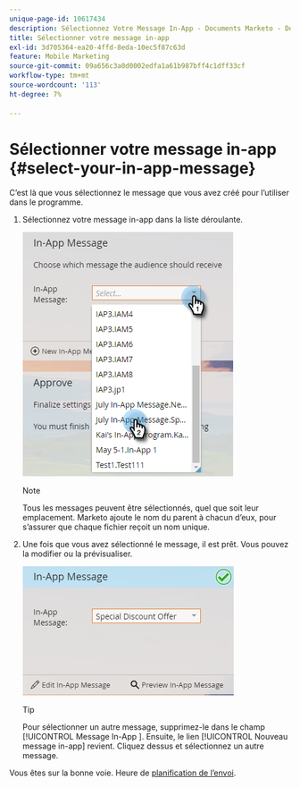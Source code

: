 ```yaml
---
unique-page-id: 10617434
description: Sélectionnez Votre Message In-App - Documents Marketo - Documentation Du Produit
title: Sélectionner votre message in-app
exl-id: 3d705364-ea20-4ffd-8eda-10ec5f87c63d
feature: Mobile Marketing
source-git-commit: 09a656c3a0d0002edfa1a61b987bff4c1dff33cf
workflow-type: tm+mt
source-wordcount: '113'
ht-degree: 7%

---
```


# Sélectionner votre message in-app {#select-your-in-app-message}

C’est là que vous sélectionnez le message que vous avez créé pour l’utiliser dans le programme.

1. Sélectionnez votre message in-app dans la liste déroulante.

   ![](assets/image2016-5-9-15-3a43-3a3.png)

   >[!NOTE]
   >
   >Tous les messages peuvent être sélectionnés, quel que soit leur emplacement. Marketo ajoute le nom du parent à chacun d’eux, pour s’assurer que chaque fichier reçoit un nom unique.

1. Une fois que vous avez sélectionné le message, il est prêt. Vous pouvez la modifier ou la prévisualiser.

   ![](assets/image2016-5-9-15-3a41-3a48.png)

   >[!TIP]
   >
   >Pour sélectionner un autre message, supprimez-le dans le champ [!UICONTROL  Message In-App ]. Ensuite, le lien [!UICONTROL Nouveau message in-app] revient. Cliquez dessus et sélectionnez un autre message.

Vous êtes sur la bonne voie. Heure de [planification de l’envoi](/help/marketo/product-docs/mobile-marketing/in-app-messages/sending-your-in-app-message/schedule-your-in-app-message.md).
